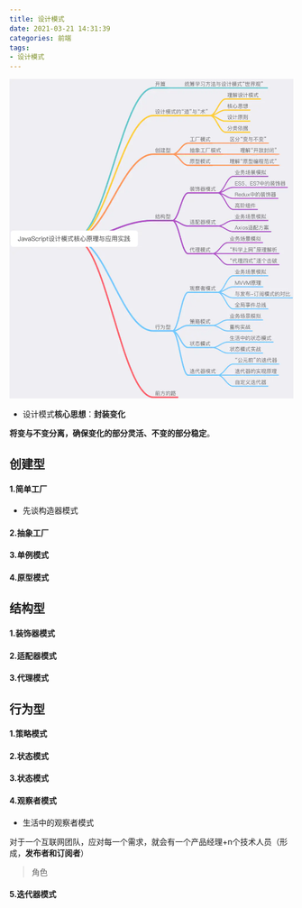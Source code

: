 ```yaml
---
title: 设计模式
date: 2021-03-21 14:31:39
categories: 前端
tags:
- 设计模式
---
```


![img](设计模式/16ab0c39cfa5125d)

- 设计模式**核心思想**：**封装变化**

**将变与不变分离，确保变化的部分灵活、不变的部分稳定**。

<!--more-->

## 创建型

#### 1.简单工厂

- 先谈构造器模式

#### 2.抽象工厂

#### 3.单例模式

#### 4.原型模式

## 结构型

#### 1.装饰器模式

#### 2.适配器模式

#### 3.代理模式

## 行为型

#### 1.策略模式

#### 2.状态模式

#### 3.状态模式

#### 4.观察者模式

- 生活中的观察者模式

对于一个互联网团队，应对每一个需求，就会有一个产品经理+n个技术人员（形成，**发布者和订阅者**）

>角色









































#### 5.迭代器模式

































